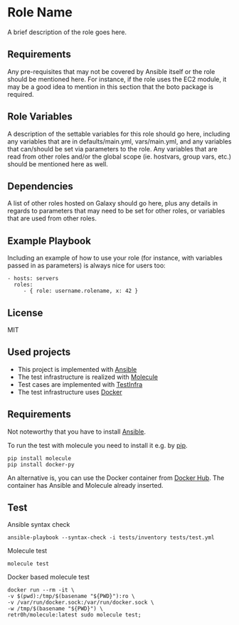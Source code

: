 Role Name
=========

A brief description of the role goes here.

Requirements
------------

Any pre-requisites that may not be covered by Ansible itself or the role should be mentioned here. For instance, if the role uses the EC2 module, it may be a good idea to mention in this section that the boto package is required.

Role Variables
--------------

A description of the settable variables for this role should go here, including any variables that are in defaults/main.yml, vars/main.yml, and any variables that can/should be set via parameters to the role. Any variables that are read from other roles and/or the global scope (ie. hostvars, group vars, etc.) should be mentioned here as well.

Dependencies
------------

A list of other roles hosted on Galaxy should go here, plus any details in regards to parameters that may need to be set for other roles, or variables that are used from other roles.

Example Playbook
----------------

Including an example of how to use your role (for instance, with variables passed in as parameters) is always nice for users too:

    - hosts: servers
      roles:
         - { role: username.rolename, x: 42 }

License
-------

MIT

Used projects
------------------
- This project is implemented with [Ansible](https://www.ansible.com/)
- The test infrastructure is realized with [Molecule](https://molecule.readthedocs.io/en/latest/#)
- Test cases are implemented with [TestInfra](https://testinfra.readthedocs.io/en/latest/index.html)
- The test infrastructure uses [Docker](https://www.docker.com/)

Requirements
------------------

Not noteworthy that you have to install [Ansible](https://www.ansible.com/).

To run the test with molecule you need to install it e.g. by [pip](https://pypi.org/project/pip/). 
```
pip install molecule
pip install docker-py
```

An alternative is, you can use the Docker container from [Docker Hub](https://hub.docker.com/r/retr0h/molecule/). 
The container has Ansible and Molecule already inserted. 

Test
------------------

Ansible syntax check

```
ansible-playbook --syntax-check -i tests/inventory tests/test.yml
```

Molecule test

```
molecule test
```

Docker based molecule test

```
docker run --rm -it \
-v $(pwd):/tmp/$(basename "${PWD}"):ro \
-v /var/run/docker.sock:/var/run/docker.sock \
-w /tmp/$(basename "${PWD}") \
retr0h/molecule:latest sudo molecule test;
```
